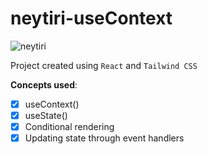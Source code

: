 # neytiri-useContext

![neytiri](https://user-images.githubusercontent.com/85868026/212460843-8a6e452f-65e4-4901-992e-e81ffddb04de.png)

Project created using `React` and `Tailwind CSS`

**Concepts used**:

- [x] useContext()
- [x] useState()
- [x] Conditional rendering
- [x] Updating state through event handlers

